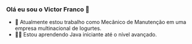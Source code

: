 ### Olá eu sou o Victor Franco 👋

- 🔭 Atualmente estou trabalho como Mecânico de Manutenção em uma empresa multinacional de Iogurtes.
- 🐱‍💻 Estou aprendendo Java iniciante até o nível avançado.
